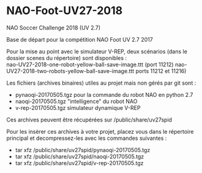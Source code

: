 # NAO-Foot-UV27-2018
NAO Soccer Challenge 2018 (UV 2.7)

Base de départ pour la compétition NAO Foot UV 2.7 2017

Pour la mise au point avec le simulateur V-REP, deux scénarios (dans le dossier scenes du répertoire) sont disponibles :  
nao-UV27-2018-one-robot-yellow-ball-save-image.ttt (port 11212)
nao-UV27-2018-two-robots-yellow-ball-save-image.ttt ports 11212 et 11216)

Les fichiers (archives binaires) utiles au projet mais non gérés par git sont :
- pynaoqi-20170505.tgz   pour la commande du robot NAO en python 2.7
- naoqi-20170505.tgz     "intelligence" du robot NAO
- v-rep-20170505.tgz     simulateur dynamique V-REP

Ces archives peuvent être récupérées sur /public/share/uv27spid 

Pour les insèrer ces archives à votre projet, placez vous dans le répertoire principal et decompressez-les avec les commandes suivantes :

- tar xfz /public/share/uv27spid/pynaoqi-20170505.tgz
- tar xfz /public/share/uv27spid/naoqi-20170505.tgz
- tar xfz /public/share/uv27spid/v-rep-20170505.tgz
